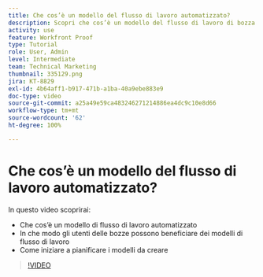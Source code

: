 ```yaml
---
title: Che cos’è un modello del flusso di lavoro automatizzato?
description: Scopri che cos’è un modello del flusso di lavoro di bozza automatizzato e in che modo gli utenti delle bozze possono trarre vantaggio dai modelli. Iniziare a pianificare i modelli da creare.
activity: use
feature: Workfront Proof
type: Tutorial
role: User, Admin
level: Intermediate
team: Technical Marketing
thumbnail: 335129.png
jira: KT-8829
exl-id: 4b64aff1-b917-471b-a1ba-40a9ebe883e9
doc-type: video
source-git-commit: a25a49e59ca483246271214886ea4dc9c10e8d66
workflow-type: tm+mt
source-wordcount: '62'
ht-degree: 100%

---
```


# Che cos’è un modello del flusso di lavoro automatizzato?

In questo video scoprirai:

* Che cos’è un modello di flusso di lavoro automatizzato
* In che modo gli utenti delle bozze possono beneficiare dei modelli di flusso di lavoro
* Come iniziare a pianificare i modelli da creare

>[!VIDEO](https://video.tv.adobe.com/v/335129/?quality=12&learn=on)

<!---
Learn More Icon
Automated workflow overview
Create and manage Automated Workflow templates
Configure a proof
--->

